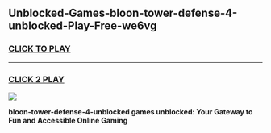 
## Unblocked-Games-bloon-tower-defense-4-unblocked-Play-Free-we6vg
<h3>
<a href="https://premium76.site?title=bloon-tower-defense-4-unblocked&ref=12A">CLICK TO PLAY</a></h3>
<hr>

<h3>
<a href="https://premium76.site?title=bloon-tower-defense-4-unblocked&ref=12A">CLICK 2 PLAY</a>
  
</h3>

<a href="https://premium76.site?title=bloon-tower-defense-4-unblocked&ref=12A"><img src="https://clearcache.store/games.png"></a>


**bloon-tower-defense-4-unblocked games unblocked: Your Gateway to Fun and Accessible Online Gaming**
